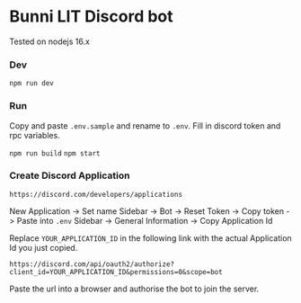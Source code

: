 # Bunni LIT Discord bot

Tested on nodejs 16.x

### Dev

`npm run dev`

### Run

Copy and paste `.env.sample` and rename to `.env`. Fill in discord token and rpc variables.

`npm run build`
`npm start`

### Create Discord Application

`https://discord.com/developers/applications`

New Application -> Set name
Sidebar -> Bot -> Reset Token -> Copy token -> Paste into `.env`
Sidebar -> General Information -> Copy Application Id

Replace `YOUR_APPLICATION_ID` in the following link with the actual Application Id you just copied.

`https://discord.com/api/oauth2/authorize?client_id=YOUR_APPLICATION_ID&permissions=0&scope=bot`

Paste the url into a browser and authorise the bot to join the server.
